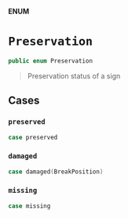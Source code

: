 **ENUM**

# `Preservation`

```swift
public enum Preservation
```

> Preservation status of a sign

## Cases
### `preserved`

```swift
case preserved
```

### `damaged`

```swift
case damaged(BreakPosition)
```

### `missing`

```swift
case missing
```
